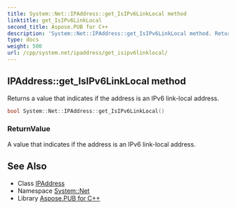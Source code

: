 ```yaml
---
title: System::Net::IPAddress::get_IsIPv6LinkLocal method
linktitle: get_IsIPv6LinkLocal
second_title: Aspose.PUB for C++
description: 'System::Net::IPAddress::get_IsIPv6LinkLocal method. Returns a value that indicates if the address is an IPv6 link-local address in C++.'
type: docs
weight: 500
url: /cpp/system.net/ipaddress/get_isipv6linklocal/
---
```

## IPAddress::get_IsIPv6LinkLocal method


Returns a value that indicates if the address is an IPv6 link-local address.

```cpp
bool System::Net::IPAddress::get_IsIPv6LinkLocal()
```


### ReturnValue

A value that indicates if the address is an IPv6 link-local address.

## See Also

* Class [IPAddress](../)
* Namespace [System::Net](../../)
* Library [Aspose.PUB for C++](../../../)
